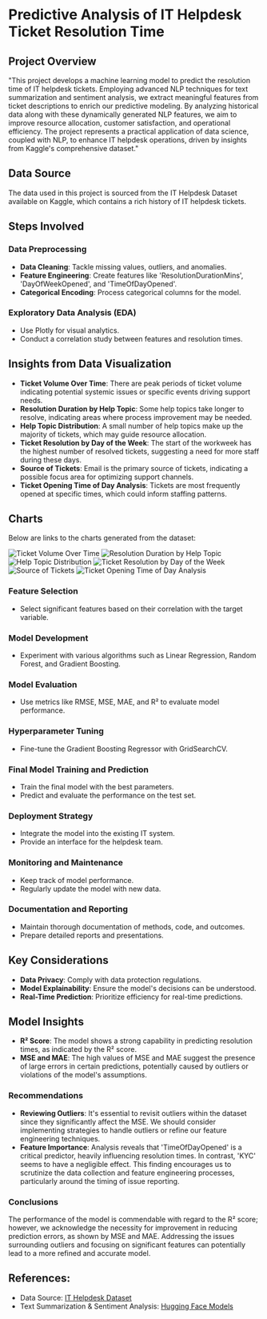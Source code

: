 # Predictive Analysis of IT Helpdesk Ticket Resolution Time

## Project Overview
"This project develops a machine learning model to predict the resolution time of IT helpdesk tickets. Employing advanced NLP techniques for text summarization and sentiment analysis, we extract meaningful features from ticket descriptions to enrich our predictive modeling. By analyzing historical data along with these dynamically generated NLP features, we aim to improve resource allocation, customer satisfaction, and operational efficiency. The project represents a practical application of data science, coupled with NLP, to enhance IT helpdesk operations, driven by insights from Kaggle's comprehensive dataset."

## Data Source
The data used in this project is sourced from the IT Helpdesk Dataset available on Kaggle, which contains a rich history of IT helpdesk tickets.

## Steps Involved

### Data Preprocessing
- **Data Cleaning**: Tackle missing values, outliers, and anomalies.
- **Feature Engineering**: Create features like 'ResolutionDurationMins', 'DayOfWeekOpened', and 'TimeOfDayOpened'.
- **Categorical Encoding**: Process categorical columns for the model.

### Exploratory Data Analysis (EDA)
- Use Plotly for visual analytics.
- Conduct a correlation study between features and resolution times.

## Insights from Data Visualization

- **Ticket Volume Over Time**: There are peak periods of ticket volume indicating potential systemic issues or specific events driving support needs.
- **Resolution Duration by Help Topic**: Some help topics take longer to resolve, indicating areas where process improvement may be needed.
- **Help Topic Distribution**: A small number of help topics make up the majority of tickets, which may guide resource allocation.
- **Ticket Resolution by Day of the Week**: The start of the workweek has the highest number of resolved tickets, suggesting a need for more staff during these days.
- **Source of Tickets**: Email is the primary source of tickets, indicating a possible focus area for optimizing support channels.
- **Ticket Opening Time of Day Analysis**: Tickets are most frequently opened at specific times, which could inform staffing patterns.

## Charts

Below are links to the charts generated from the dataset:

![Ticket Volume Over Time](https://github.com/esengendo/ticketanalysis/images/newplot.png)
![Resolution Duration by Help Topic](https://github.com/ticketanalysis/images/newplot2.png)
![Help Topic Distribution](https://github.com/ticketanalysis/images/newplot3.png)
![Ticket Resolution by Day of the Week](https://github.com/ticketanalysis/images/newplot4.png)
![Source of Tickets](https://github.com/ticketanalysis/images/newplot5.png)
![Ticket Opening Time of Day Analysis](https://github.com/ticketanalysis/images/newplot6.png)


### Feature Selection
- Select significant features based on their correlation with the target variable.

### Model Development
- Experiment with various algorithms such as Linear Regression, Random Forest, and Gradient Boosting.

### Model Evaluation
- Use metrics like RMSE, MSE, MAE, and R² to evaluate model performance.

### Hyperparameter Tuning
- Fine-tune the Gradient Boosting Regressor with GridSearchCV.

### Final Model Training and Prediction
- Train the final model with the best parameters.
- Predict and evaluate the performance on the test set.

### Deployment Strategy
- Integrate the model into the existing IT system.
- Provide an interface for the helpdesk team.

### Monitoring and Maintenance
- Keep track of model performance.
- Regularly update the model with new data.

### Documentation and Reporting
- Maintain thorough documentation of methods, code, and outcomes.
- Prepare detailed reports and presentations.

## Key Considerations
- **Data Privacy**: Comply with data protection regulations.
- **Model Explainability**: Ensure the model's decisions can be understood.
- **Real-Time Prediction**: Prioritize efficiency for real-time predictions.

## Model Insights

- **R² Score**: The model shows a strong capability in predicting resolution times, as indicated by the R² score.
- **MSE and MAE**: The high values of MSE and MAE suggest the presence of large errors in certain predictions, potentially caused by outliers or violations of the model's assumptions.

### Recommendations

- **Reviewing Outliers**: It's essential to revisit outliers within the dataset since they significantly affect the MSE. We should consider implementing strategies to handle outliers or refine our feature engineering techniques.
- **Feature Importance**: Analysis reveals that 'TimeOfDayOpened' is a critical predictor, heavily influencing resolution times. In contrast, 'KYC' seems to have a negligible effect. This finding encourages us to scrutinize the data collection and feature engineering processes, particularly around the timing of issue reporting.

### Conclusions

The performance of the model is commendable with regard to the R² score; however, we acknowledge the necessity for improvement in reducing prediction errors, as shown by MSE and MAE. Addressing the issues surrounding outliers and focusing on significant features can potentially lead to a more refined and accurate model.


## References:

- Data Source: [IT Helpdesk Dataset](https://www.kaggle.com/datasets/utsav15/it-helpdesk)
- Text Summarization & Sentiment Analysis: [Hugging Face Models](https://huggingface.co/models?filter=text2text-generation)

